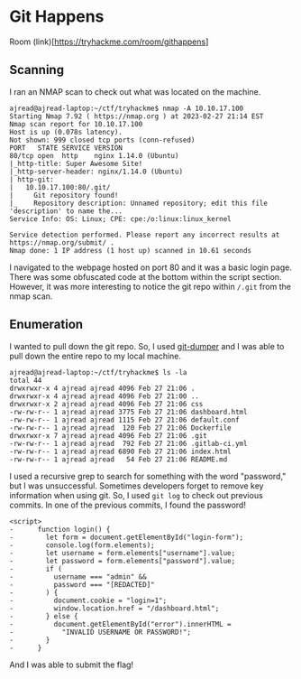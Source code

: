 # Git Happens

Room (link)[https://tryhackme.com/room/githappens]

## Scanning 
I ran an NMAP scan to check out what was located on the machine. 
```
ajread@ajread-laptop:~/ctf/tryhackme$ nmap -A 10.10.17.100
Starting Nmap 7.92 ( https://nmap.org ) at 2023-02-27 21:14 EST
Nmap scan report for 10.10.17.100
Host is up (0.078s latency).
Not shown: 999 closed tcp ports (conn-refused)
PORT   STATE SERVICE VERSION
80/tcp open  http    nginx 1.14.0 (Ubuntu)
|_http-title: Super Awesome Site!
|_http-server-header: nginx/1.14.0 (Ubuntu)
| http-git: 
|   10.10.17.100:80/.git/
|     Git repository found!
|_    Repository description: Unnamed repository; edit this file 'description' to name the...
Service Info: OS: Linux; CPE: cpe:/o:linux:linux_kernel

Service detection performed. Please report any incorrect results at https://nmap.org/submit/ .
Nmap done: 1 IP address (1 host up) scanned in 10.61 seconds
```
I navigated to the webpage hosted on port 80 and it was a basic login page. There was some obfuscated code at the bottom within the script section. However, it was more interesting to notice the git repo within ```/.git``` from the nmap scan. 

## Enumeration 
I wanted to pull down the git repo. So, I used [git-dumper](https://github.com/arthaud/git-dumper) and I was able to pull down the entire repo to my local machine. 
```
ajread@ajread-laptop:~/ctf/tryhackme$ ls -la
total 44
drwxrwxr-x 4 ajread ajread 4096 Feb 27 21:06 .
drwxrwxr-x 4 ajread ajread 4096 Feb 27 21:00 ..
drwxrwxr-x 2 ajread ajread 4096 Feb 27 21:06 css
-rw-rw-r-- 1 ajread ajread 3775 Feb 27 21:06 dashboard.html
-rw-rw-r-- 1 ajread ajread 1115 Feb 27 21:06 default.conf
-rw-rw-r-- 1 ajread ajread  120 Feb 27 21:06 Dockerfile
drwxrwxr-x 7 ajread ajread 4096 Feb 27 21:06 .git
-rw-rw-r-- 1 ajread ajread  792 Feb 27 21:06 .gitlab-ci.yml
-rw-rw-r-- 1 ajread ajread 6890 Feb 27 21:06 index.html
-rw-rw-r-- 1 ajread ajread   54 Feb 27 21:06 README.md
```
I used a recursive grep to search for something with the word "password," but I was unsuccessful. Sometimes developers forget to remove key information when using git. So, I used ```git log``` to check out previous commits. In one of the previous commits, I found the password! 
```
<script>
-      function login() {
-        let form = document.getElementById("login-form");
-        console.log(form.elements);
-        let username = form.elements["username"].value;
-        let password = form.elements["password"].value;
-        if (
-          username === "admin" &&
-          password === "[REDACTED]"
-        ) {
-          document.cookie = "login=1";
-          window.location.href = "/dashboard.html";
-        } else {
-          document.getElementById("error").innerHTML =
-            "INVALID USERNAME OR PASSWORD!";
-        }
-      }

```
And I was able to submit the flag! 
